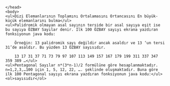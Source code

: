 <!DOCTYPE html>
<html>
    <head>

    </head>
    <body>
    <ul>Dizi Elemanlarının Toplamını Ortalamasını Ortancasını En büyük-küçük elemanlarını bulma</ul>
    <ul>Palidromik olmayan asal sayının terside bir asal sayıya eşit ise bu sayıya ÖZBAY Sayılar denir. İlk 100 ÖZBAY sayıyı ekrana yazdıran fonksiyonun java kodu:

        Örneğin: 13 palidromik sayı değildir ancak asaldır ve 13 ‘un tersi 31’de asaldır. Bu yüzden 13 ÖZBAY sayısıdır.
        
        13 17 31 37 71 73 79 97 107 113 149 157 167 179 199 311 337 347 359 389 …</ul>
    <ul>Pentagonal Sayılar n*(3*n-1)/2 formülüne göre hesaplanmaktadır. n=1,2,3,…100 için 1, 5, 12, 22, …. şeklinde oluşmaktadır. Buna göre ilk 100 Pentagonal sayıyı ekrana yazdıran fonksiyonun java kodu:</ul>
    <ol>sayısıdır</ol>
</body>
</html>